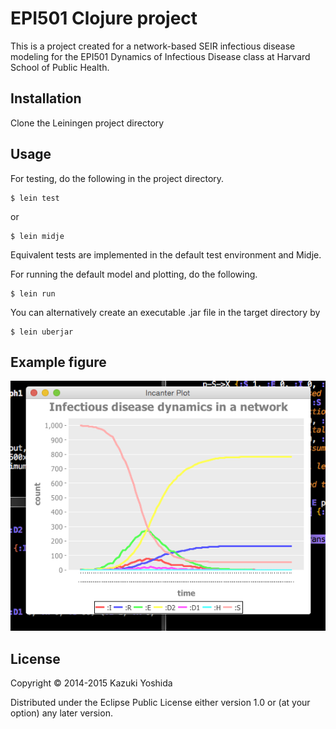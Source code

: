 # EPI501 Clojure project

This is a project created for a network-based SEIR infectious disease modeling for the EPI501 Dynamics of Infectious Disease class at Harvard School of Public Health.

## Installation

Clone the Leiningen project directory

## Usage

For testing, do the following in the project directory.

    $ lein test

or

    $ lein midje

Equivalent tests are implemented in the default test environment and Midje.


For running the default model and plotting, do the following.

    $ lein run

You can alternatively create an executable .jar file in the target directory by 

    $ lein uberjar


## Example figure

![Graph 2](./resources/graph2.png)


## License

Copyright © 2014-2015 Kazuki Yoshida

Distributed under the Eclipse Public License either version 1.0 or (at
your option) any later version.
